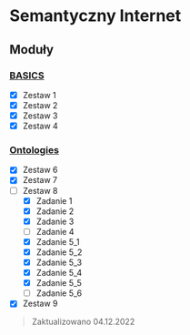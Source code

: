 # Semantyczny Internet

## Moduły

### [BASICS](Module%201)

- [X] Zestaw 1
- [X] Zestaw 2
- [X] Zestaw 3
- [X] Zestaw 4

### [Ontologies](Module%202)

- [X] Zestaw 6
- [X] Zestaw 7
- [ ] Zestaw 8
    - [X] Zadanie 1
    - [X] Zadanie 2
    - [X] Zadanie 3
    - [ ] Zadanie 4
    - [X] Zadanie 5_1
    - [X] Zadanie 5_2
    - [X] Zadanie 5_3
    - [X] Zadanie 5_4
    - [X] Zadanie 5_5
    - [ ] Zadanie 5_6
- [X] Zestaw 9

> Zaktualizowano 04.12.2022
